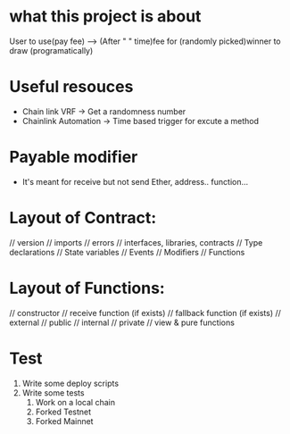 # what this project is about
User to use(pay fee) --> (After " " time)fee for (randomly picked)winner to draw (programatically)
# Useful resouces
 * Chain link VRF -> Get a randomness number
 * Chainlink Automation -> Time based trigger for excute a method

 # Payable modifier
 * It's meant for receive but not send Ether, address.. function...

 # Layout of Contract:
// version
// imports
// errors
// interfaces, libraries, contracts
// Type declarations
// State variables
// Events
// Modifiers
// Functions

# Layout of Functions:
// constructor
// receive function (if exists)
// fallback function (if exists)
// external
// public
// internal
// private
// view & pure functions

# Test
1. Write some deploy scripts
2. Write some tests
    1. Work on a local chain
    2. Forked Testnet
    3. Forked Mainnet
